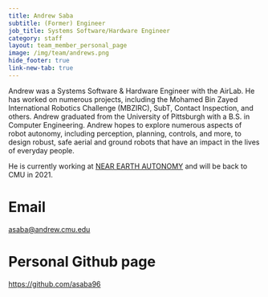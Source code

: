 ```yaml
---
title: Andrew Saba 
subtitle: (Former) Engineer
job_title: Systems Software/Hardware Engineer
category: staff
layout: team_member_personal_page
image: /img/team/andrews.png
hide_footer: true
link-new-tab: true
---
```


Andrew was a Systems Software & Hardware Engineer with the AirLab. He has worked on numerous projects, including the Mohamed Bin Zayed International Robotics Challenge (MBZIRC), SubT, Contact Inspection, and others.  Andrew graduated from the University of Pittsburgh with a B.S. in Computer Engineering. Andrew hopes to explore numerous aspects of robot autonomy, including perception, planning, controls, and more, to design robust, safe aerial and ground robots that have an impact in the lives of everyday people.

He is currently working at [NEAR EARTH AUTONOMY](https://www.nearearth.aero/) and will be back to CMU in 2021.

# Email #
asaba@andrew.cmu.edu

# Personal Github page #
<a href="https://github.com/asaba96" target="_blank">https://github.com/asaba96</a>
